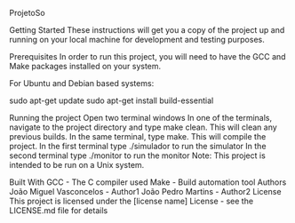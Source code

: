 ProjetoSo

Getting Started
These instructions will get you a copy of the project up and running on your local machine for development and testing purposes.

Prerequisites
In order to run this project, you will need to have the GCC and Make packages installed on your system.

For Ubuntu and Debian based systems:

sudo apt-get update
sudo apt-get install build-essential

Running the project
Open two terminal windows
In one of the terminals, navigate to the project directory and type make clean. This will clean any previous builds.
In the same terminal, type make. This will compile the project.
In the first terminal type ./simulador to run the simulator
In the second terminal type ./monitor to run the monitor
Note: This project is intended to be run on a Unix system.

Built With
GCC - The C compiler used
Make - Build automation tool
Authors
João Miguel Vasconcelos - Author1
João Pedro Martins - Author2
License
This project is licensed under the [license name] License - see the LICENSE.md file for details
